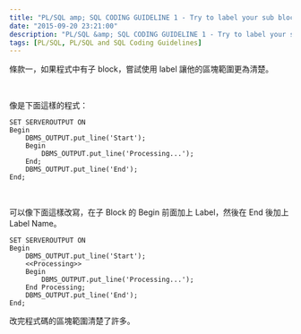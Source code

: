 ```yaml
---
title: "PL/SQL amp; SQL CODING GUIDELINE 1 - Try to label your sub blocks"
date: "2015-09-20 23:21:00"
description: "PL/SQL &amp; SQL CODING GUIDELINE 1 - Try to label your sub blocks"
tags: [PL/SQL, PL/SQL and SQL Coding Guidelines]
---
```



條款一，如果程式中有子 block，嘗試使用 label 讓他的區塊範圍更為清楚。  

<!-- More -->

<br/>


像是下面這樣的程式：  

```psql
SET SERVEROUTPUT ON
Begin
    DBMS_OUTPUT.put_line('Start');
    Begin
        DBMS_OUTPUT.put_line('Processing...');
    End;
    DBMS_OUTPUT.put_line('End');
End;
```

<br/>


可以像下面這樣改寫，在子 Block 的 Begin 前面加上 Label，然後在 End 後加上 Label Name。  

```psql
SET SERVEROUTPUT ON
Begin
    DBMS_OUTPUT.put_line('Start');
    <<Processing>>
    Begin 
        DBMS_OUTPUT.put_line('Processing...');
    End Processing;
    DBMS_OUTPUT.put_line('End');
End;
```

改完程式碼的區塊範圍清楚了許多。  
